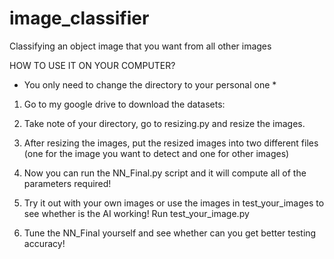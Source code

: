 # image_classifier
Classifying an object image that you want from all other images


HOW TO USE IT ON YOUR COMPUTER?

* You only need to change the directory to your personal one *

1. Go to my google drive to download the datasets:

2. Take note of your directory, go to resizing.py and resize the images.

3. After resizing the images, put the resized images into two different files (one for the image you want to detect and one for other images)

4. Now you can run the NN_Final.py script and it will compute all of the parameters required!

5. Try it out with your own images or use the images in test_your_images to see whether is the AI working! Run test_your_image.py

6. Tune the NN_Final yourself and see whether can you get better testing accuracy!
